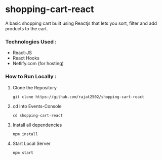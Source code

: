 # shopping-cart-react

 A basic shopping cart built using Reactjs that lets you sort, filter and add products to the cart.
 
### Technologies Used :
  * React-JS
  * React Hooks
  * Netlify.com (for hosting)
  
### How to Run Locally :

1. Clone the Repository
  
     `git clone https://github.com/rajat2502/shopping-cart-react`

2. cd into Events-Console
  
      `cd shopping-cart-react`
      
3. Install all dependencies
      
      `npm install`
      
4. Start Local Server
      
      `npm start`
